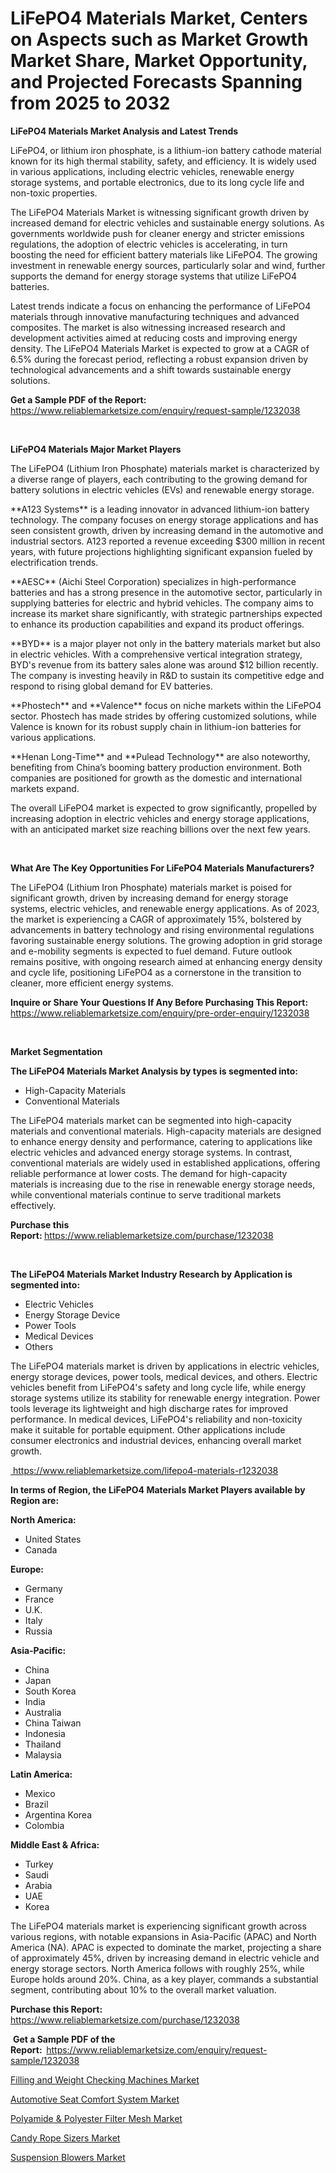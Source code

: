 <p><h1>LiFePO4 Materials Market, Centers on Aspects such as Market Growth Market Share, Market Opportunity, and Projected Forecasts Spanning from 2025 to 2032</h1></p><p><strong>LiFePO4 Materials Market Analysis and Latest Trends</strong></p>
<p><p>LiFePO4, or lithium iron phosphate, is a lithium-ion battery cathode material known for its high thermal stability, safety, and efficiency. It is widely used in various applications, including electric vehicles, renewable energy storage systems, and portable electronics, due to its long cycle life and non-toxic properties.</p><p>The LiFePO4 Materials Market is witnessing significant growth driven by increased demand for electric vehicles and sustainable energy solutions. As governments worldwide push for cleaner energy and stricter emissions regulations, the adoption of electric vehicles is accelerating, in turn boosting the need for efficient battery materials like LiFePO4. The growing investment in renewable energy sources, particularly solar and wind, further supports the demand for energy storage systems that utilize LiFePO4 batteries.</p><p>Latest trends indicate a focus on enhancing the performance of LiFePO4 materials through innovative manufacturing techniques and advanced composites. The market is also witnessing increased research and development activities aimed at reducing costs and improving energy density. The LiFePO4 Materials Market is expected to grow at a CAGR of 6.5% during the forecast period, reflecting a robust expansion driven by technological advancements and a shift towards sustainable energy solutions.</p></p>
<p><strong>Get a Sample PDF of the Report:&nbsp;</strong> <a href="https://www.reliablemarketsize.com/enquiry/request-sample/1232038?utm_campaign=2015&utm_medium=2&utm_source=Github&utm_content=ia&utm_term=02022025&utm_id=lifepo4-materials">https://www.reliablemarketsize.com/enquiry/request-sample/1232038</a></p>
<p>&nbsp;</p>
<p><strong>LiFePO4 Materials Major Market Players</strong></p>
<p><p>The LiFePO4 (Lithium Iron Phosphate) materials market is characterized by a diverse range of players, each contributing to the growing demand for battery solutions in electric vehicles (EVs) and renewable energy storage.</p><p>**A123 Systems** is a leading innovator in advanced lithium-ion battery technology. The company focuses on energy storage applications and has seen consistent growth, driven by increasing demand in the automotive and industrial sectors. A123 reported a revenue exceeding $300 million in recent years, with future projections highlighting significant expansion fueled by electrification trends.</p><p>**AESC** (Aichi Steel Corporation) specializes in high-performance batteries and has a strong presence in the automotive sector, particularly in supplying batteries for electric and hybrid vehicles. The company aims to increase its market share significantly, with strategic partnerships expected to enhance its production capabilities and expand its product offerings.</p><p>**BYD** is a major player not only in the battery materials market but also in electric vehicles. With a comprehensive vertical integration strategy, BYD's revenue from its battery sales alone was around $12 billion recently. The company is investing heavily in R&D to sustain its competitive edge and respond to rising global demand for EV batteries.</p><p>**Phostech** and **Valence** focus on niche markets within the LiFePO4 sector. Phostech has made strides by offering customized solutions, while Valence is known for its robust supply chain in lithium-ion batteries for various applications.</p><p>**Henan Long-Time** and **Pulead Technology** are also noteworthy, benefiting from China’s booming battery production environment. Both companies are positioned for growth as the domestic and international markets expand.</p><p>The overall LiFePO4 market is expected to grow significantly, propelled by increasing adoption in electric vehicles and energy storage applications, with an anticipated market size reaching billions over the next few years.</p></p>
<p>&nbsp;</p>
<p><strong>What Are The Key Opportunities For LiFePO4 Materials Manufacturers?</strong></p>
<p><p>The LiFePO4 (Lithium Iron Phosphate) materials market is poised for significant growth, driven by increasing demand for energy storage systems, electric vehicles, and renewable energy applications. As of 2023, the market is experiencing a CAGR of approximately 15%, bolstered by advancements in battery technology and rising environmental regulations favoring sustainable energy solutions. The growing adoption in grid storage and e-mobility segments is expected to fuel demand. Future outlook remains positive, with ongoing research aimed at enhancing energy density and cycle life, positioning LiFePO4 as a cornerstone in the transition to cleaner, more efficient energy systems.</p></p>
<p><strong>Inquire or Share Your Questions If Any Before Purchasing This Report:</strong> <a href="https://www.reliablemarketsize.com/enquiry/pre-order-enquiry/1232038?utm_campaign=2015&utm_medium=2&utm_source=Github&utm_content=ia&utm_term=02022025&utm_id=lifepo4-materials">https://www.reliablemarketsize.com/enquiry/pre-order-enquiry/1232038</a></p>
<p>&nbsp;</p>
<p><strong>Market Segmentation</strong></p>
<p><strong>The LiFePO4 Materials Market Analysis by types is segmented into:</strong></p>
<p><ul><li>High-Capacity Materials</li><li>Conventional Materials</li></ul></p>
<p><p>The LiFePO4 materials market can be segmented into high-capacity materials and conventional materials. High-capacity materials are designed to enhance energy density and performance, catering to applications like electric vehicles and advanced energy storage systems. In contrast, conventional materials are widely used in established applications, offering reliable performance at lower costs. The demand for high-capacity materials is increasing due to the rise in renewable energy storage needs, while conventional materials continue to serve traditional markets effectively.</p></p>
<p><strong>Purchase this Report:&nbsp;</strong><a href="https://www.reliablemarketsize.com/purchase/1232038?utm_campaign=2015&utm_medium=2&utm_source=Github&utm_content=ia&utm_term=02022025&utm_id=lifepo4-materials">https://www.reliablemarketsize.com/purchase/1232038</a></p>
<p>&nbsp;</p>
<p><strong>The LiFePO4 Materials Market Industry Research by Application is segmented into:</strong></p>
<p><ul><li>Electric Vehicles</li><li>Energy Storage Device</li><li>Power Tools</li><li>Medical Devices</li><li>Others</li></ul></p>
<p><p>The LiFePO4 materials market is driven by applications in electric vehicles, energy storage devices, power tools, medical devices, and others. Electric vehicles benefit from LiFePO4's safety and long cycle life, while energy storage systems utilize its stability for renewable energy integration. Power tools leverage its lightweight and high discharge rates for improved performance. In medical devices, LiFePO4's reliability and non-toxicity make it suitable for portable equipment. Other applications include consumer electronics and industrial devices, enhancing overall market growth.</p></p>
<p><a href="https://www.reliablemarketsize.com/lifepo4-materials-r1232038?utm_campaign=2015&utm_medium=2&utm_source=Github&utm_content=ia&utm_term=02022025&utm_id=lifepo4-materials">&nbsp;https://www.reliablemarketsize.com/lifepo4-materials-r1232038</a></p>
<p><strong>In terms of Region, the LiFePO4 Materials Market Players available by Region are:</strong></p>
<p>
    <p> <strong> North America: </strong>
        <ul>
            <li>United States</li>
            <li>Canada</li>
        </ul>
        </p> 
    <p> <strong> Europe: </strong>
        <ul>
            <li>Germany</li>
            <li>France</li>
            <li>U.K.</li>
            <li>Italy</li>
            <li>Russia</li>
        </ul>
        </p> 
    <p> <strong> Asia-Pacific: </strong>
        <ul>
            <li>China</li>
            <li>Japan</li>
            <li>South Korea</li>
            <li>India</li>
            <li>Australia</li>
            <li>China Taiwan</li>
            <li>Indonesia</li>
            <li>Thailand</li>
            <li>Malaysia</li>
        </ul>
        </p> 
    <p> <strong> Latin America: </strong>
        <ul>
            <li>Mexico</li>
            <li>Brazil</li>
            <li>Argentina Korea</li>
            <li>Colombia</li>
        </ul>
        </p> 
    <p> <strong> Middle East & Africa: </strong>
        <ul>
            <li>Turkey</li>
            <li>Saudi</li>
            <li>Arabia</li>
            <li>UAE</li>
            <li>Korea</li>
        </ul>
    </p>
    </p>
<p><p>The LiFePO4 materials market is experiencing significant growth across various regions, with notable expansions in Asia-Pacific (APAC) and North America (NA). APAC is expected to dominate the market, projecting a share of approximately 45%, driven by increasing demand in electric vehicle and energy storage sectors. North America follows with roughly 25%, while Europe holds around 20%. China, as a key player, commands a substantial segment, contributing about 10% to the overall market valuation.</p></p>
<p><strong>Purchase this Report: </strong><a href="https://www.reliablemarketsize.com/purchase/1232038?utm_campaign=2015&utm_medium=2&utm_source=Github&utm_content=ia&utm_term=02022025&utm_id=lifepo4-materials">https://www.reliablemarketsize.com/purchase/1232038</a></p>
<p>&nbsp;<strong>Get a Sample PDF of the Report:&nbsp;&nbsp;</strong><a href="https://www.reliablemarketsize.com/enquiry/request-sample/1232038?utm_campaign=2015&utm_medium=2&utm_source=Github&utm_content=ia&utm_term=02022025&utm_id=lifepo4-materials">https://www.reliablemarketsize.com/enquiry/request-sample/1232038</a></p>
<p><strong></strong></p>
<p><p><a href="https://www.linkedin.com/pulse/filling-weight-checking-machines-market-trendssector-overview-ls34e?utm_campaign=2015&utm_medium=2&utm_source=Github&utm_content=ia&utm_term=02022025&utm_id=lifepo4-materials">Filling and Weight Checking Machines Market</a></p><p><a href="https://www.linkedin.com/pulse/global-automotive-seat-comfort-system-market-set-grow-xqx4e?utm_campaign=2015&utm_medium=2&utm_source=Github&utm_content=ia&utm_term=02022025&utm_id=lifepo4-materials">Automotive Seat Comfort System Market</a></p><p><a href="https://github.com/santosh758595/Market-Research-Report-List-7/blob/main/polyamide-polyester-filter-mesh-market.md?utm_campaign=2015&utm_medium=2&utm_source=Github&utm_content=ia&utm_term=02022025&utm_id=lifepo4-materials">Polyamide & Polyester Filter Mesh Market</a></p><p><a href="https://www.linkedin.com/pulse/global-candy-rope-sizers-market-forecast-2025-2032-component-c6tge?utm_campaign=2015&utm_medium=2&utm_source=Github&utm_content=ia&utm_term=02022025&utm_id=lifepo4-materials">Candy Rope Sizers Market</a></p><p><a href="https://www.linkedin.com/pulse/market-forecasting-change-global-suspension-blowers-dynamics-ilnze?utm_campaign=2015&utm_medium=2&utm_source=Github&utm_content=ia&utm_term=02022025&utm_id=lifepo4-materials">Suspension Blowers Market</a></p></p>